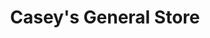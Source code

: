 ---
title: "Casey's General Store"
url: /alton/caseys-general-store-east-broadway/
shop: Lebensmittel
---